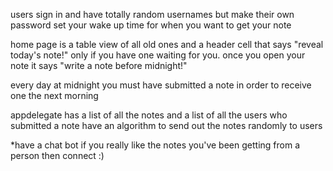 users sign in and have totally random usernames
but make their own password
set your wake up time for when you want to get your note

home page is a table view of all old ones and a header cell that says "reveal today's note!" only if you have one waiting for you.
once you open your note it says "write a note before midnight!"

every day at midnight you must have submitted a note in order to receive one the next morning

appdelegate has a list of all the notes and a list of all the users who submitted a note
have an algorithm to send out the notes randomly to users

*have a chat bot if you really like the notes you've been getting from a person then connect :)



